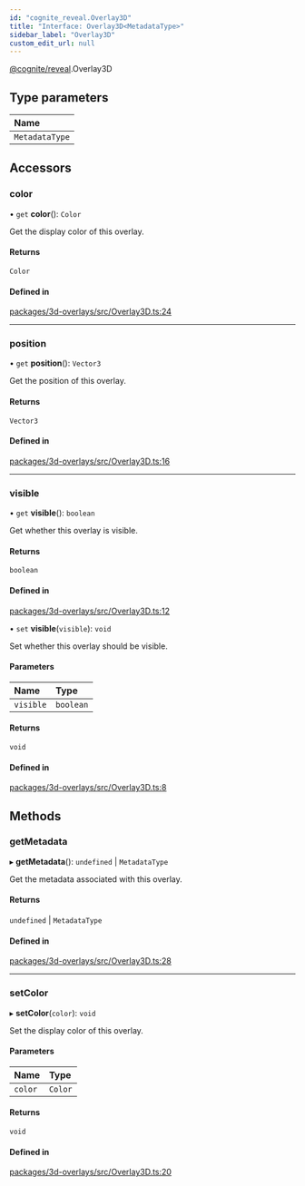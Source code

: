 ```yaml
---
id: "cognite_reveal.Overlay3D"
title: "Interface: Overlay3D<MetadataType>"
sidebar_label: "Overlay3D"
custom_edit_url: null
---
```


[@cognite/reveal](../modules/cognite_reveal.md).Overlay3D

## Type parameters

| Name |
| :------ |
| `MetadataType` |

## Accessors

### color

• `get` **color**(): `Color`

Get the display color of this overlay.

#### Returns

`Color`

#### Defined in

[packages/3d-overlays/src/Overlay3D.ts:24](https://github.com/cognitedata/reveal/blob/e9e26d38/viewer/packages/3d-overlays/src/Overlay3D.ts#L24)

___

### position

• `get` **position**(): `Vector3`

Get the position of this overlay.

#### Returns

`Vector3`

#### Defined in

[packages/3d-overlays/src/Overlay3D.ts:16](https://github.com/cognitedata/reveal/blob/e9e26d38/viewer/packages/3d-overlays/src/Overlay3D.ts#L16)

___

### visible

• `get` **visible**(): `boolean`

Get whether this overlay is visible.

#### Returns

`boolean`

#### Defined in

[packages/3d-overlays/src/Overlay3D.ts:12](https://github.com/cognitedata/reveal/blob/e9e26d38/viewer/packages/3d-overlays/src/Overlay3D.ts#L12)

• `set` **visible**(`visible`): `void`

Set whether this overlay should be visible.

#### Parameters

| Name | Type |
| :------ | :------ |
| `visible` | `boolean` |

#### Returns

`void`

#### Defined in

[packages/3d-overlays/src/Overlay3D.ts:8](https://github.com/cognitedata/reveal/blob/e9e26d38/viewer/packages/3d-overlays/src/Overlay3D.ts#L8)

## Methods

### getMetadata

▸ **getMetadata**(): `undefined` \| `MetadataType`

Get the metadata associated with this overlay.

#### Returns

`undefined` \| `MetadataType`

#### Defined in

[packages/3d-overlays/src/Overlay3D.ts:28](https://github.com/cognitedata/reveal/blob/e9e26d38/viewer/packages/3d-overlays/src/Overlay3D.ts#L28)

___

### setColor

▸ **setColor**(`color`): `void`

Set the display color of this overlay.

#### Parameters

| Name | Type |
| :------ | :------ |
| `color` | `Color` |

#### Returns

`void`

#### Defined in

[packages/3d-overlays/src/Overlay3D.ts:20](https://github.com/cognitedata/reveal/blob/e9e26d38/viewer/packages/3d-overlays/src/Overlay3D.ts#L20)
